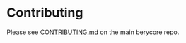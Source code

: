# Contributing

Please see [CONTRIBUTING.md](https://github.com/berycoin-project/berycore/blob/master/CONTRIBUTING.md) on the main berycore repo.
